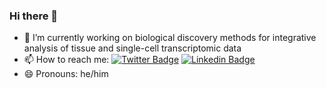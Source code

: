 ### Hi there 👋

- 🔭 I’m currently working on biological discovery methods for integrative analysis of tissue and single-cell transcriptomic data
- 📫 How to reach me:   [![Twitter Badge](https://img.shields.io/badge/-Twitter-1ca0f1?style=flat-square&labelColor=1ca0f1&logo=twitter&logoColor=white&link=https://twitter.com/opakholis)](https://twitter.com/KailashBP10)
  [![Linkedin Badge](https://img.shields.io/badge/-LinkedIn-blue?style=flat-square&logo=Linkedin&logoColor=white&link=https://www.linkedin.com/in/opakholis/)](https://www.linkedin.com/in/kailashbp10/)
- 😄 Pronouns: he/him
